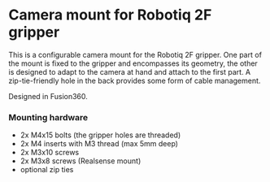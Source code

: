 # Camera mount for Robotiq 2F gripper

This is a configurable camera mount for the Robotiq 2F gripper. One part of the mount is fixed to the gripper and encompasses its geometry, the other is designed to adapt to the camera at hand and attach to the first part. A zip-tie-friendly hole in the back provides some form of cable management. 

Designed in Fusion360.

### Mounting hardware

- 2x M4x15 bolts (the gripper holes are threaded)
- 2x M4 inserts with M3 thread (max 5mm deep)
- 2x M3x10 screws
- 2x M3x8 screws (Realsense mount) 
- optional zip ties

